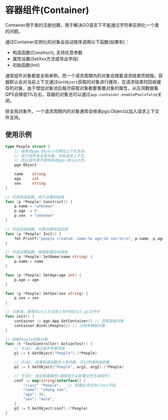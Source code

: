 # 容器组件(Container)
Container用于类的注册创建，用于解决GO语言下不能通过字符串实例化一个类的问题。

通过Container实例化的对象会自动按序调用以下函数(如果有)：
- 构造函数(Construct), 支持任意参数
- 属性设置(SetXxx方法或导出字段)
- 初始函数(Init)

通常组件对象都是全局单例，而一个请求周期内的对象会随着请求结束而销毁。容器默认会对当前上下文通过`GetObject`获取的对象进行缓存，在请求结束时回收缓存的对象，由于增加对象池后每次获取对象都要重置对象的属性，从压测数据看QPS会降低1%左右，容器的对象池可以通过`app.container.enablePool=false`关闭。

除全局对象外，一个请求周期内的对象通常会继承pgo.Object以加入请求上下文件支持。

## 使用示例
```go
type People struct {
    // 继承自pgo.Object可增加上下文支持，
    // 由于组件是全局对象，没有请求上下文，
    // 所以组件是不能继承自pgo.Object的。
    pgo.Object

    name    string
    age     int
    sex     string
}

// 可选构造函数，用于设置初始值
func (p *People) Construct() {
    p.name = "unknown"
    p.age  = 0
    p.sex  = "unknown"
}

// 可选初始函数，对象创建完成回调
func (p *People) Init() {
    fmt.Printf("people created, name:%s age:%d sex:%s\n", p.name, p.age, p.sex)
}

// 可选设置函数，根据配置自动调用
func (p *People) SetName(name string) {
    p.name = name
}

func (p *People) SetAge(age int) {
    p.age = age
}

func (p *People) SetSex(sex string) {
    p.sex = sex
}

// 注册类，通常将init方法放入包中的Init.go文件中
func init() {
    container := pgo.App.GetContainer() // 获取容器对象
    container.Bind(&People{}) // 注册类模板对象
}

// 获取People的新对象
func (t *TestController) ActionTest() {
    // 方法1: 通过类字符串获取
    p1 := t.GetObject("People").(*People)

    // 方法2: 如果构造函数定义有参数，可以传递构造参数
    p2 := t.GetObject("People", arg1, arg2).(*People)

    // 方法3: 指定配置属性(通常用于从配置文件生成组件)
    conf := map[string]interface{} {
        "class" "People",   // 配置必须包含class字段
        "name": "zhang san",
        "age": 30,
        "sex": "male",
    }
    p3 := t.GetObject(conf).(*People)
}
```
